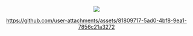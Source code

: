 <div id="header" align="center">

![](https://komarev.com/ghpvc/?username=dokhyuk&style=plastic&color=151915&label=_　　⚢　　_&base=9710)

https://github.com/user-attachments/assets/81809717-5ad0-4bf8-9ea1-7856c21a3272

<p align="center"

